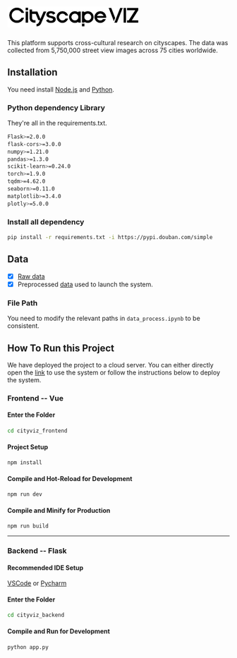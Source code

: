 <!-- # CityViz -->

# <img src="cityviz_frontend/src/assets/logo_black.png" alt="img" width="300px" />

<!-- ![这是一张图片](cityviz_frontend/src/assets/logo_black.png) -->

<!-- <img src="cityviz_frontend/src/assets/logo_black.png" alt="img" width="200px" /> -->

This platform supports cross-cultural research on cityscapes. The data was collected from 5,750,000 street view images across 75 cities worldwide.

## Installation

You need install [Node.js](http://nodejs.cn/download/) and [Python](https://www.python.org/).

### Python dependency Library

They're all in the requirements.txt.

```sh
Flask>=2.0.0
flask-cors>=3.0.0
numpy>=1.21.0
pandas>=1.3.0
scikit-learn>=0.24.0
torch>=1.9.0
tqdm>=4.62.0
seaborn>=0.11.0
matplotlib>=3.4.0
plotly>=5.0.0
```

### Install all dependency

```sh
pip install -r requirements.txt -i https://pypi.douban.com/simple
```

## Data

- [X] [Raw data](https://osf.io/znhcs/?view_only=b7bea46e894f402abcb7672ede288b39)
- [X] Preprocessed [data](cityviz_backend/data) used to launch the system.

### File Path

<!-- You need to put `imdb_vis30k`, `imdb_Beagle` and `data2vis_imdb` in `/Frontend/src/assets/static/`. -->

You need to modify the relevant paths in `data_process.ipynb` to be consistent.

## How To Run this Project

We have deployed the project to a cloud server. You can either directly open the [link](http://47.120.10.244:5173/) to use the system or follow the instructions below to deploy the system.

### Frontend -- Vue

#### Enter the Folder

```sh
cd cityviz_frontend
```

#### Project Setup

```sh
npm install
```

#### Compile and Hot-Reload for Development

```sh
npm run dev
```

#### Compile and Minify for Production

```sh
npm run build
```

---

### Backend -- Flask

#### Recommended IDE Setup

[VSCode](https://code.visualstudio.com/) or [Pycharm](https://www.jetbrains.com/pycharm/download/#section=windows)

#### Enter the Folder

```sh
cd cityviz_backend
```

#### Compile and Run for Development

```sh
python app.py
```

